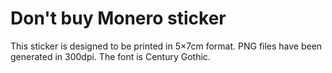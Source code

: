 Don't buy Monero sticker
========================

This sticker is designed to be printed in 5×7cm format.
PNG files have been generated in 300dpi.
The font is Century Gothic.
